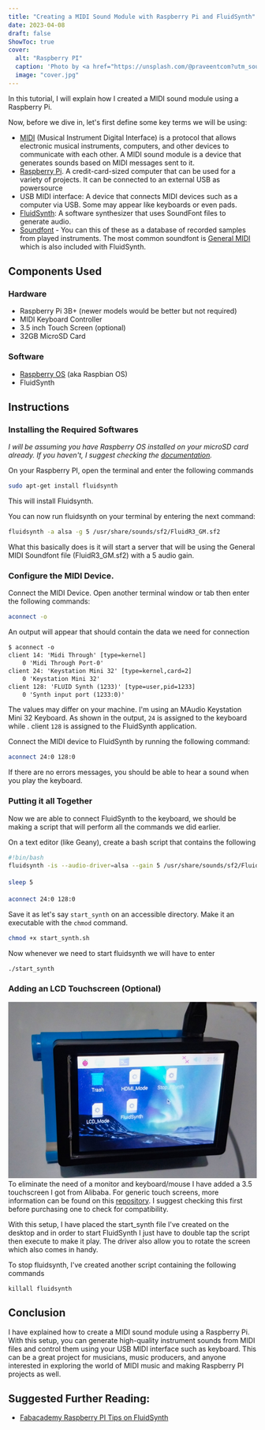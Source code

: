 ```yaml
---
title: "Creating a MIDI Sound Module with Raspberry Pi and FluidSynth"
date: 2023-04-08
draft: false
ShowToc: true
cover:
  alt: "Raspberry PI"
  caption: 'Photo by <a href="https://unsplash.com/@praveentcom?utm_source=unsplash&utm_medium=referral&utm_content=creditCopyText">Praveen Thirumurugan</a> on <a href="https://unsplash.com/photos/VHTVtYTNr8M?utm_source=unsplash&utm_medium=referral&utm_content=creditCopyText">Unsplash</a>'
  image: "cover.jpg"
---
```


In this tutorial, I will explain how I created a MIDI sound module using a Raspberry Pi.

<!--more-->

Now, before we dive in, let's first define some key terms we will be using:

- [MIDI](https://en.wikipedia.org/wiki/MIDI) (Musical Instrument Digital Interface) is a protocol that allows electronic musical instruments, computers, and other devices to communicate with each other. A MIDI sound module is a device that generates sounds based on MIDI messages sent to it.
- [Raspberry Pi](https://en.wikipedia.org/wiki/Raspberry_Pi). A credit-card-sized computer that can be used for a variety of projects. It can be connected to an external USB as powersource
- USB MIDI interface: A device that connects MIDI devices such as a computer via USB. Some may appear like keyboards or even pads.
- [FluidSynth](https://www.fluidsynth.org/): A software synthesizer that uses SoundFont files to generate audio.
- [Soundfont](https://en.wikipedia.org/wiki/SoundFont) - You can this of these as a database of recorded samples from played instruments. The most common soundfont is [General MIDI](https://en.wikipedia.org/wiki/General_MIDI) which is also included with FluidSynth.

## Components Used

### Hardware

- Raspberry Pi 3B+ (newer models would be better but not required)
- MIDI Keyboard Controller
- 3.5 inch Touch Screen (optional)
- 32GB MicroSD Card

### Software

- [Raspberry OS](https://www.raspberrypi.com/software/) (aka Raspbian OS)
- FluidSynth

## Instructions

### Installing the Required Softwares

_I will be assuming you have Raspberry OS installed on your microSD card already. If you haven't, I suggest checking the [documentation](https://www.raspberrypi.com/documentation/computers/getting-started.html#installing-the-operating-system)._

On your Raspberry PI, open the terminal and enter the following commands

```bash
sudo apt-get install fluidsynth
```

This will install Fluidsynth.

You can now run fluidsynth on your terminal by entering the next command:

```bash
fluidsynth -a alsa -g 5 /usr/share/sounds/sf2/FluidR3_GM.sf2
```

What this basically does is it will start a server that will be using the General MIDI Soundfont file (FluidR3_GM.sf2) with a 5 audio gain.

### Configure the MIDI Device.

Connect the MIDI Device. Open another terminal window or tab then enter the following commands:

```bash
aconnect -o
```

An output will appear that should contain the data we need for connection

```
$ aconnect -o
client 14: 'Midi Through' [type=kernel]
    0 'Midi Through Port-0'
client 24: 'Keystation Mini 32' [type=kernel,card=2]
    0 'Keystation Mini 32'
client 128: 'FLUID Synth (1233)' [type=user,pid=1233]
    0 'Synth input port (1233:0)'
```

The values may differ on your machine. I'm using an MAudio Keystation Mini 32 Keyboard. As shown in the output, `24` is assigned to the keyboard while . client `128` is assigned to the FluidSynth application.

Connect the MIDI device to FluidSynth by running the following command:

```bash
aconnect 24:0 128:0
```

If there are no errors messages, you should be able to hear a sound when you play the keyboard.

### Putting it all Together

Now we are able to connect FluidSynth to the keyboard, we should be making a script that will perform all the commands we did earlier.

On a text editor (like Geany), create a bash script that contains the following

```bash
#!bin/bash
fluidsynth -is --audio-driver=alsa --gain 5 /usr/share/sounds/sf2/FluidR3_GM.sf2 &

sleep 5

aconnect 24:0 128:0

```

Save it as let's say `start_synth` on an accessible directory. Make it an executable with the `chmod` command.

```bash
chmod +x start_synth.sh
```

Now whenever we need to start fluidsynth we will have to enter

```bash
./start_synth
```

### Adding an LCD Touchscreen (Optional)

![lcd screen](raspberry_touch.jpg)
To eliminate the need of a monitor and keyboard/mouse I have added a 3.5 touchscreen I got from Alibaba. For generic touch screens, more information can be found on this [repository](https://github.com/goodtft/LCD-show). I suggest checking this first before purchasing one to check for compatibility.

With this setup, I have placed the start_synth file I've created on the desktop and in order to start FluidSynth I just have to double tap the script then execute to make it play. The driver also allow you to rotate the screen which also comes in handy.

To stop fluidsynth, I've created another script containing the following commands

```
killall fluidsynth
```

## Conclusion

I have explained how to create a MIDI sound module using a Raspberry Pi. With this setup, you can generate high-quality instrument sounds from MIDI files and control them using your USB MIDI interface such as keyboard. This can be a great project for musicians, music producers, and anyone interested in exploring the world of MIDI music and making Raspberry PI projects as well.

## Suggested Further Reading:

- [Fabacademy Raspberry PI Tips on FluidSynth](https://fabacademy.org/2020/labs/kannai/students/tatsuro-homma/project/RaspPi_S_03_fluidsynth.html)

